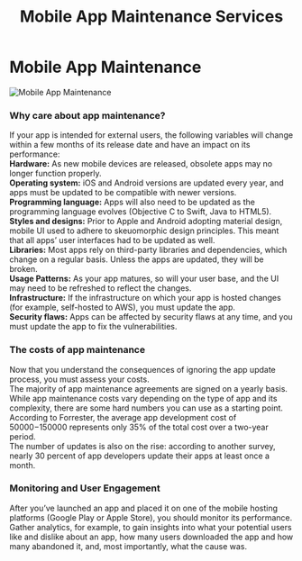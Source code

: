 ﻿---
layout: ../../../layouts/ServiceLayout.astro
title: "Mobile App Maintenance Services"
faqtitle1: "Why is app maintenance important?"
faqtext1: "App maintenance is crucial for ensuring that your mobile application remains functional, compatible with new hardware and software updates, secure from vulnerabilities, and aligned with evolving user preferences and usage patterns."

faqtitle2: "What factors contribute to the costs of app maintenance?"
faqtext2: "The costs of app maintenance can vary depending on factors such as the complexity of the app, frequency of updates, need for security patches, and infrastructure changes. Ignoring app maintenance can lead to higher costs in the long run due to issues like security vulnerabilities and user dissatisfaction."

faqtitle3: "How can I monitor and engage users after launching an app?"
faqtext3: "After launching an app, it's essential to monitor its performance through analytics to understand user behavior, preferences, and engagement metrics. This data can help in making informed decisions for app updates, feature enhancements, and user experience improvements to drive user engagement and retention."

---

# Mobile App Maintenance

![Mobile App Maintenance](https://technoservesolutions.com/wp-content/uploads/2021/10/undraw_Gifts_re_97j6.svg)

### Why care about app maintenance?

If your app is intended for external users, the following variables will change within a few months of its release date and have an impact on its performance:  
**Hardware:**  As new mobile devices are released, obsolete apps may no longer function properly.  
**Operating system:** iOS and Android versions are updated every year, and apps must be updated to be compatible with newer versions.  
**Programming language:**  Apps will also need to be updated as the programming language evolves (Objective C to Swift, Java to HTML5).  
**Styles and designs:**  Prior to Apple and Android adopting material design, mobile UI used to adhere to skeuomorphic design principles. This meant that all apps’ user interfaces had to be updated as well.  
**Libraries:**  Most apps rely on third-party libraries and dependencies, which change on a regular basis. Unless the apps are updated, they will be broken.  
**Usage Patterns:**  As your app matures, so will your user base, and the UI may need to be refreshed to reflect the changes.  
**Infrastructure:**  If the infrastructure on which your app is hosted changes (for example, self-hosted to AWS), you must update the app.  
**Security flaws:**  Apps can be affected by security flaws at any time, and you must update the app to fix the vulnerabilities.

### The costs of app maintenance

Now that you understand the consequences of ignoring the app update process, you must assess your costs.  
The majority of app maintenance agreements are signed on a yearly basis. While app maintenance costs vary depending on the type of app and its complexity, there are some hard numbers you can use as a starting point.  
According to Forrester, the average app development cost of $50000-$150000 represents only 35% of the total cost over a two-year period.  
The number of updates is also on the rise: according to another survey, nearly 30 percent of app developers update their apps at least once a month.

### Monitoring and User Engagement

After you’ve launched an app and placed it on one of the mobile hosting platforms (Google Play or Apple Store), you should monitor its performance. Gather analytics, for example, to gain insights into what your potential users like and dislike about an app, how many users downloaded the app and how many abandoned it, and, most importantly, what the cause was.

